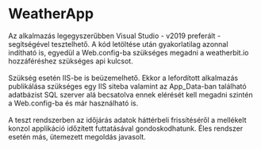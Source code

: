 # WeatherApp

Az alkalmazás legegyszerűbben Visual Studio - v2019 preferált - segítségével tesztelhető.
A kód letöltése után gyakorlatilag azonnal indítható is,
egyedül a Web.config-ba szükséges megadni a weatherbit.io hozzáféréshez szükséges api kulcsot.
<br><br>
Szükség esetén IIS-be is beüzemelhető. 
Ekkor a lefordított alkalmazás publikálása szükséges egy IIS siteba valamint az App_Data-ban található adatbázist SQL szerver alá becsatolva ennek elérését kell megadni szintén a Web.config-ba és már használható is.
<br><br>
A teszt rendszerben az időjárás adatok háttérbeli frissítéséről a mellékelt konzol applikáció időzített futtatásával gondoskodhatunk. Éles rendszer esetén más, ütemezett megoldás javasolt.
